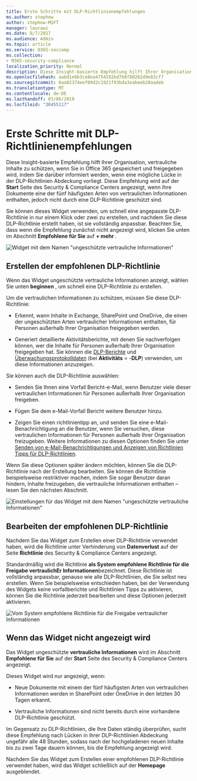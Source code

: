 ```yaml
---
title: Erste Schritte mit DLP-Richtlinienempfehlungen
ms.author: stephow
author: stephow-MSFT
manager: laurawi
ms.date: 8/7/2017
ms.audience: Admin
ms.topic: article
ms.service: O365-seccomp
ms.collection:
- M365-security-compliance
localization_priority: Normal
description: Diese Insight-basierte Empfehlung hilft Ihrer Organisation, vertrauliche Inhalte zu schützen, wenn Sie in Office 365 gespeichert und freigegeben wird, indem Sie darüber informiert werden, wenn eine mögliche Lücke in der DLP-Richtlinien Abdeckung vorliegt. Diese Empfehlung wird auf der Startseite des Security &amp; Compliance Centers angezeigt, wenn Ihre Dokumente eine der fünf häufigsten Arten vertraulicher Informationen enthalten, aber nicht durch eine DLP-Richtlinie geschützt sind.
ms.openlocfilehash: aabd1e6b3ce8ea4754192bd7b6f80262d9e83cf7
ms.sourcegitcommit: 6aa82374eef09d2c1921f93bda3eabeeb28aadeb
ms.translationtype: MT
ms.contentlocale: de-DE
ms.lasthandoff: 03/06/2019
ms.locfileid: "30455117"
---
```

# <a name="get-started-with-dlp-policy-recommendations"></a>Erste Schritte mit DLP-Richtlinienempfehlungen

Diese Insight-basierte Empfehlung hilft Ihrer Organisation, vertrauliche Inhalte zu schützen, wenn Sie in Office 365 gespeichert und freigegeben wird, indem Sie darüber informiert werden, wenn eine mögliche Lücke in der DLP-Richtlinien Abdeckung vorliegt. Diese Empfehlung wird auf der **Start** Seite des Security &amp; Compliance Centers angezeigt, wenn Ihre Dokumente eine der fünf häufigsten Arten von vertraulichen Informationen enthalten, jedoch nicht durch eine DLP-Richtlinie geschützt sind. 
  
Sie können dieses Widget verwenden, um schnell eine angepasste DLP-Richtlinie in nur einem Klick oder zwei zu erstellen, und nachdem Sie diese DLP-Richtlinie erstellt haben, ist sie vollständig anpassbar. Beachten Sie, dass wenn die Empfehlung zunächst nicht angezeigt wird, klicken Sie unten im Abschnitt **Empfohlene für Sie** auf **+ mehr** . 
  
![Widget mit dem Namen "ungeschützte vertrauliche Informationen"](media/91bc04d2-6eff-4294-8b73-b2d56d26ffc4.png)
  
## <a name="create-the-recommended-dlp-policy"></a>Erstellen der empfohlenen DLP-Richtlinie

Wenn das Widget ungeschützte vertrauliche Informationen anzeigt, wählen Sie unten **beginnen** , um schnell eine DLP-Richtlinie zu erstellen. 
  
Um die vertraulichen Informationen zu schützen, müssen Sie diese DLP-Richtlinie:
  
- Erkennt, wann Inhalte in Exchange, SharePoint und OneDrive, die einen der ungeschützten Arten vertraulicher Informationen enthalten, für Personen außerhalb Ihrer Organisation freigegeben werden.
    
- Generiert detaillierte Aktivitätsberichte, mit denen Sie nachverfolgen können, wer die Inhalte für Personen außerhalb Ihrer Organisation freigegeben hat. Sie können die [DLP-Berichte](view-the-dlp-reports.md) und [Überwachungsprotokolldaten](search-the-audit-log-in-security-and-compliance.md) (bei **Aktivitäts** = -**DLP**) verwenden, um diese Informationen anzuzeigen.
    
Sie können auch die DLP-Richtlinie auswählen:
  
- Senden Sie Ihnen eine Vorfall Bericht-e-Mail, wenn Benutzer viele dieser vertraulichen Informationen für Personen außerhalb Ihrer Organisation freigeben.
    
- Fügen Sie dem e-Mail-Vorfall Bericht weitere Benutzer hinzu.
    
- Zeigen Sie einen richtlinientipp an, und senden Sie eine e-Mail-Benachrichtigung an die Benutzer, wenn Sie versuchen, diese vertraulichen Informationen für Personen außerhalb Ihrer Organisation freizugeben. Weitere Informationen zu diesen Optionen finden Sie unter [Senden von e-Mail-Benachrichtigungen und Anzeigen von Richtlinien Tipps für DLP-Richtlinien](use-notifications-and-policy-tips.md).
    
Wenn Sie diese Optionen später ändern möchten, können Sie die DLP-Richtlinie nach der Erstellung bearbeiten. Sie können die Richtlinie beispielsweise restriktiver machen, indem Sie sogar Benutzer daran hindern, Inhalte freizugeben, die vertrauliche Informationen enthalten – lesen Sie den nächsten Abschnitt.
  
![Einstellungen für das Widget mit dem Namen "ungeschützte vertrauliche Informationen"](media/b6106cbd-1bed-4582-aaef-b678de470c9b.png)
  
## <a name="edit-the-recommended-dlp-policy"></a>Bearbeiten der empfohlenen DLP-Richtlinie

Nachdem Sie das Widget zum Erstellen einer DLP-Richtlinie verwendet haben, wird die Richtlinie unter Verhinderung von **Datenverlust** auf der Seite **Richtlinie** des Security &amp; Compliance Centers angezeigt. 
  
Standardmäßig wird die Richtlinie **als System empfohlene Richtlinie für die Freigabe vertraulichEr Informationen**bezeichnet. Diese Richtlinie ist vollständig anpassbar, genauso wie alle DLP-Richtlinien, die Sie selbst neu erstellen. Wenn Sie beispielsweise entschieden haben, bei der Verwendung des Widgets keine vorfallberichte und Richtlinien Tipps zu aktivieren, können Sie die Richtlinie jederzeit bearbeiten und diese Optionen jederzeit aktivieren.
  
![Vom System empfohlene Richtlinie für die Freigabe vertraulicher Informationen](media/2fc49f25-ec25-4433-add4-d60f73888f13.png)
  
## <a name="when-the-widget-does-and-does-not-appear"></a>Wenn das Widget nicht angezeigt wird

Das Widget ungeschützte **vertrauliche Informationen** wird im Abschnitt **Empfohlene für Sie** auf der **Start** Seite des Security &amp; Compliance Centers angezeigt. 
  
Dieses Widget wird nur angezeigt, wenn:
  
- Neue Dokumente mit einem der fünf häufigsten Arten von vertraulichen Informationen werden in SharePoint oder OneDrive in den letzten 30 Tagen erkannt.
    
- Vertrauliche Informationen sind nicht bereits durch eine vorhandene DLP-Richtlinie geschützt.
    
Im Gegensatz zu DLP-Richtlinien, die Ihre Daten ständig überprüfen, sucht diese Empfehlung nach Lücken in ihrer DLP-Richtlinien Abdeckung ungefähr alle 48 Stunden, sodass nach der hochgeladenen neuen Inhalte bis zu zwei Tage dauern können, bis die Empfehlung angezeigt wird.
  
Nachdem Sie das Widget zum Erstellen einer empfohlenen DLP-Richtlinie verwendet haben, wird das Widget schließlich auf der **Homepage** ausgeblendet. 
  

